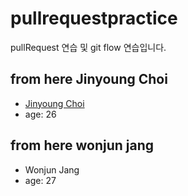 # pullrequestpractice

pullRequest 연습 및 git flow 연습입니다.

## from here Jinyoung Choi

- [Jinyoung Choi](https://github.com/Bernese-Corgi)
- age: 26

## from here wonjun jang

- Wonjun Jang
- age: 27
